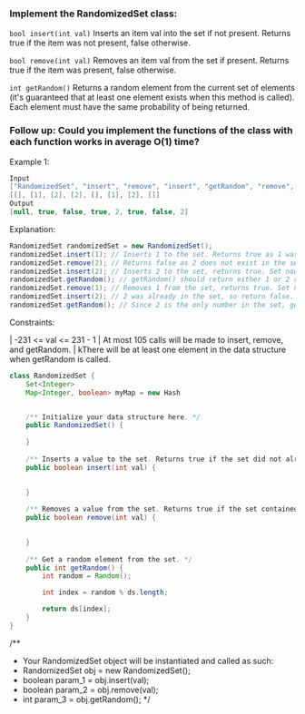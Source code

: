 ### Implement the RandomizedSet class:

`bool insert(int val)` Inserts an item val into the set if not present. 
Returns true if the item was not present, false otherwise.

`bool remove(int val)` Removes an item val from the set if present. 
Returns true if the item was present, false otherwise.

`int getRandom()` Returns a random element from the current set of elements (it's guaranteed that at least one element exists when this method is called). 
Each element must have the same probability of being returned.

### Follow up: Could you implement the functions of the class with each function works in average O(1) time?

Example 1:

```java
Input
["RandomizedSet", "insert", "remove", "insert", "getRandom", "remove", "insert", "getRandom"]
[[], [1], [2], [2], [], [1], [2], []]
Output
[null, true, false, true, 2, true, false, 2]
```

Explanation: 

```java
RandomizedSet randomizedSet = new RandomizedSet();
randomizedSet.insert(1); // Inserts 1 to the set. Returns true as 1 was inserted successfully.
randomizedSet.remove(2); // Returns false as 2 does not exist in the set.
randomizedSet.insert(2); // Inserts 2 to the set, returns true. Set now contains [1,2].
randomizedSet.getRandom(); // getRandom() should return either 1 or 2 randomly.
randomizedSet.remove(1); // Removes 1 from the set, returns true. Set now contains [2].
randomizedSet.insert(2); // 2 was already in the set, so return false.
randomizedSet.getRandom(); // Since 2 is the only number in the set, getRandom() will always return 2.
```

Constraints:

| -231 <= val <= 231 - 1
| At most 105 calls will be made to insert, remove, and getRandom.
| kThere will be at least one element in the data structure when getRandom is called.

```java
class RandomizedSet {
	Set<Integer> 
	Map<Integer, boolean> myMap = new Hash


    /** Initialize your data structure here. */
    public RandomizedSet() {
        
    }
    
    /** Inserts a value to the set. Returns true if the set did not already contain the specified element. */
    public boolean insert(int val) {

        
    }
    
    /** Removes a value from the set. Returns true if the set contained the specified element. */
    public boolean remove(int val) {

        
    }
    
    /** Get a random element from the set. */
    public int getRandom() {
    	int random = Random();

    	int index = random % ds.length;

    	return ds[index];
    }
}
```

/**
 * Your RandomizedSet object will be instantiated and called as such:
 * RandomizedSet obj = new RandomizedSet();
 * boolean param_1 = obj.insert(val);
 * boolean param_2 = obj.remove(val);
 * int param_3 = obj.getRandom();
 */